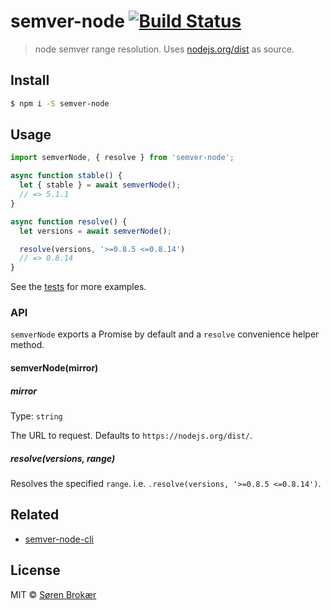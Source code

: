 # semver-node [![Build Status](https://travis-ci.org/srn/semver-node.svg?branch=master)](https://travis-ci.org/srn/semver-node)

> node semver range resolution. Uses [nodejs.org/dist](https://nodejs.org/dist/) as source.

## Install

```sh
$ npm i -S semver-node
```

## Usage

```js
import semverNode, { resolve } from 'semver-node';

async function stable() {
  let { stable } = await semverNode();
  // => 5.1.1
}

async function resolve() {
  let versions = await semverNode();

  resolve(versions, '>=0.8.5 <=0.8.14')
  // => 0.8.14
}
```

See the [tests](test.js) for more examples.

### API

`semverNode` exports a Promise by default and a `resolve` convenience helper method.

#### semverNode(mirror)

##### mirror

Type: `string`

The URL to request. Defaults to `https://nodejs.org/dist/`.

##### resolve(versions, range)

Resolves the specified `range`. i.e. `.resolve(versions, '>=0.8.5 <=0.8.14')`.

## Related

- [semver-node-cli](https://github.com/srn/semver-node-cli)

## License

MIT © [Søren Brokær](http://srn.io)
